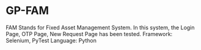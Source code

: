 # GP-FAM

FAM Stands for Fixed Asset Management System. In this system, the Login Page, OTP Page, New Request Page has been tested.
Framework: Selenium, PyTest
Language: Python
